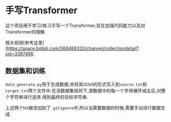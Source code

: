 # 手写Transformer

这个项目用于学习/练习手写一个Transformer,旨在加强代码能力以及对Transformer的理解.

相关视频[参考这里](https://space.bilibili.com/568468320/channel/collectiondetail?sid=3387496.


## 数据集和训练

`data_generate.py`用于生成数据,并将其以txt的形式写入到`source.txt`和`target.txt`两个文件中.在该数据集规则下,源数据中的每一个字母循环减五后,对整个字符串进行逆序,得到最终的目标字符串.

上述两个txt被添加到了`.gitignore`中,所以当需要数据的时候,需要手动进行数据生成.
